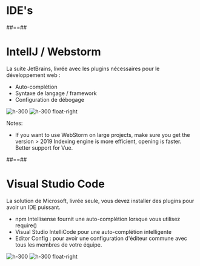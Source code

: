 <!-- .slide: class="transition" -->

# IDE's

##==##


# IntellJ / Webstorm

La suite JetBrains, livrée avec les plugins nécessaires pour le développement web :

-   Auto-complétion
-   Syntaxe de langage / framework
-   Configuration de débogage


![h-300](assets/images/WebStorm_logo.png)
![h-300 float-right](assets/images/IntelliJ_IDEA_Logo.png)


Notes:

-   If you want to use WebStorm on large projects, make sure you get the version > 2019
    Indexing engine is more efficient, opening is faster. Better support for Vue.

##==##

# Visual Studio Code


La solution de Microsoft, livrée seule, vous devez installer des plugins pour avoir un IDE puissant.

-   npm Intellisense fournit une auto-complétion lorsque vous utilisez require()
-   Visual Studio IntelliCode pour une auto-complétion intelligente
-   Editor Config : pour avoir une configuration d'éditeur commune avec tous les membres de votre équipe.

![h-300](assets/images/vscode.svg)
![h-300 float-right](assets/images/editor_config.png)
